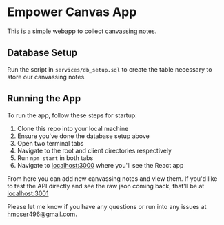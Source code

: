 # Empower Canvas App

This is a simple webapp to collect canvassing notes.

## Database Setup

Run the script in `services/db_setup.sql` to create the table necessary to store our canvassing notes.

## Running the App

To run the app, follow these steps for startup:
1. Clone this repo into your local machine
2. Ensure you've done the database setup above 
3. Open two terminal tabs
4. Navigate to the root and client directories respectively
5. Run `npm start` in both tabs
6. Navigate to [localhost:3000](localhost:3000) where you'll see the React app

From here you can add new canvassing notes and view them. If you'd like to test the API directly and see the raw json coming back, that'll be at [localhost:3001](localhost:3001)

Please let me know if you have any questions or run into any issues at hmoser496@gmail.com.
